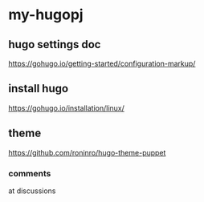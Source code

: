 # my-hugopj

## hugo settings doc

https://gohugo.io/getting-started/configuration-markup/

## install hugo

https://gohugo.io/installation/linux/


## theme
https://github.com/roninro/hugo-theme-puppet

### comments
at discussions